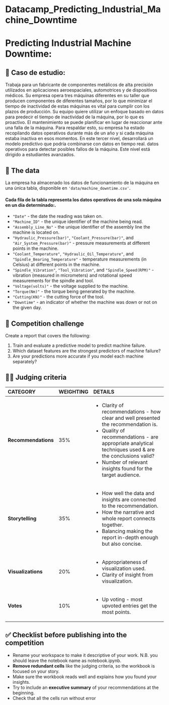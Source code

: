 # Datacamp_Predicting_Industrial_Machine_Downtime

# Predicting Industrial Machine Downtime:
## 📖 Caso de estudio:
Trabaja para un fabricante de componentes metálicos de alta precisión utilizados en aplicaciones aeroespaciales, automotrices y de dispositivos médicos. Su empresa opera tres máquinas diferentes en su taller que producen componentes de diferentes tamaños, por lo que minimizar el tiempo de inactividad de estas máquinas es vital para cumplir con los plazos de producción.
Su equipo quiere utilizar un enfoque basado en datos para predecir el tiempo de inactividad de la máquina, por lo que es proactivo. El mantenimiento se puede planificar en lugar de reaccionar ante una falla de la máquina. Para respaldar esto, su empresa ha estado recopilando datos operativos durante más de un año y si cada máquina estaba inactiva en esos momentos.
En este tercer nivel, desarrollará un modelo predictivo que podría combinarse con datos en tiempo real. datos operativos para detectar posibles fallos de la máquina. Este nivel está dirigido a estudiantes avanzados.


## 💾 The data

La empresa ha almacenado los datos de funcionamiento de la máquina en una única tabla, disponible en `'data/machine_downtime.csv'`.

#### Cada fila de la tabla representa los datos operativos de una sola máquina en un día determinado:.
- `"Date"` - the date the reading was taken on.
- `"Machine_ID"` - the unique identifier of the machine being read.
- `"Assembly_Line_No"` - the unique identifier of the assembly line the machine is located on.
- `"Hydraulic_Pressure(bar)"`, `"Coolant_Pressure(bar)"`, and `"Air_System_Pressure(bar)"` - pressure measurements at different points in the machine.
- `"Coolant_Temperature"`, `"Hydraulic_Oil_Temperature"`, and `"Spindle_Bearing_Temperature"` - temperature measurements (in Celsius) at different points in the machine.
- `"Spindle_Vibration"`, `"Tool_Vibration"`, and `"Spindle_Speed(RPM)"` - vibration (measured in micrometers) and rotational speed measurements for the spindle and tool.
- `"Voltage(volts)"` - the voltage supplied to the machine.
- `"Torque(Nm)"` - the torque being generated by the machine.
- `"Cutting(KN)"` - the cutting force of the tool.
- `"Downtime"` - an indicator of whether the machine was down or not on the given day.

## 💪 Competition challenge

Create a report that covers the following:
1. Train and evaluate a predictive model to predict machine failure.
2. Which dataset features are the strongest predictors of machine failure?
3. Are your predictions more accurate if you model each machine separately?

## 🧑‍⚖️ Judging criteria

| CATEGORY | WEIGHTING | DETAILS                                                              |
|:---------|:----------|:---------------------------------------------------------------------|
| **Recommendations** | 35%       | <ul><li>Clarity of recommendations - how clear and well presented the recommendation is.</li><li>Quality of recommendations - are appropriate analytical techniques used & are the conclusions valid?</li><li>Number of relevant insights found for the target audience.</li></ul>       |
| **Storytelling**  | 35%       | <ul><li>How well the data and insights are connected to the recommendation.</li><li>How the narrative and whole report connects together.</li><li>Balancing making the report in-depth enough but also concise.</li></ul> |
| **Visualizations** | 20% | <ul><li>Appropriateness of visualization used.</li><li>Clarity of insight from visualization.</li></ul> |
| **Votes** | 10% | <ul><li>Up voting - most upvoted entries get the most points.</li></ul> |

## ✅ Checklist before publishing into the competition
- Rename your workspace to make it descriptive of your work. N.B. you should leave the notebook name as notebook.ipynb.
- **Remove redundant cells** like the judging criteria, so the workbook is focused on your story.
- Make sure the workbook reads well and explains how you found your insights. 
- Try to include an **executive summary** of your recommendations at the beginning.
- Check that all the cells run without error
